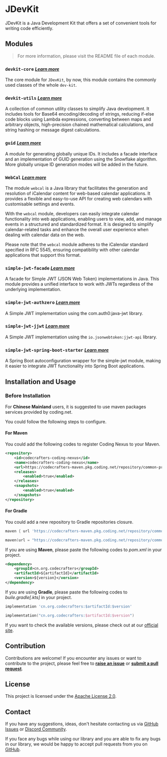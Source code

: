 # JDevKit

JDevKit is a Java Development Kit that offers a set of convenient tools for writing code efficiently.

## Modules

> For more information, please visit the README file of each module.

### `devkit-core` <span style="font-size: 14px;">_[Learn more](https://github.com/CodeCraftersCN/jdevkit/devkit-core/README.md)_</span>

The core module for `JDevKit`, by now, this module contains the commonly used classes of the whole `dev-kit`.

### `devkit-utils` <span style="font-size: 14px;">_[Learn more](https://github.com/CodeCraftersCN/jdevkit/devkit-utils/README.md)_</span>

A collection of common utility classes to simplify Java development. It includes tools for Base64 encoding/decoding of strings, reducing if-else code blocks using Lambda expressions, converting between maps and arbitrary objects, high-precision chained mathematical calculations, and string hashing or message digest calculations.

### `guid` <span style="font-size: 14px;">_[Learn more](https://github.com/CodeCraftersCN/jdevkit/guid/README.md)_</span>

A module for generating globally unique IDs. It includes a facade interface and an implementation of GUID generation using the Snowflake algorithm. More globally unique ID generation modes will be added in the future.

### `WebCal` <span style="font-size: 14px;">_[Learn more](https://github.com/CodeCraftersCN/jdevkit/webcal/README.md)_</span>

The module `webcal` is a Java library that facilitates the generation and resolution of iCalendar content for web-based calendar applications. It provides a flexible and easy-to-use API for creating web calendars with customisable settings and events.

With the `webcal` module, developers can easily integrate calendar functionality into web applications, enabling users to view, add, and manage events in a structured and standardized format. It is designed to simplify calendar-related tasks and enhance the overall user experience when dealing with calendar data on the web.

Please note that the `webcal` module adheres to the iCalendar standard specified in RFC 5545, ensuring compatibility with other calendar applications that support this format.

### `simple-jwt-facade` <span style="font-size: 14px;">_[Learn more](https://github.com/CodeCraftersCN/jdevkit/simple-jwt-facade/README.md)_</span>

A facade for Simple JWT (JSON Web Token) implementations in Java. This module provides a unified interface to work with JWTs regardless of the underlying implementation.

### `simple-jwt-authzero` <span style="font-size: 14px;">_[Learn more](https://github.com/CodeCraftersCN/jdevkit/simple-jwt-authzero/README.md)_</span>

A Simple JWT implementation using the com.auth0:java-jwt library.

### `simple-jwt-jjwt` <span style="font-size: 14px;">_[Learn more](https://github.com/CodeCraftersCN/jdevkit/simple-jwt-jjwt/README.md)_</span>

A Simple JWT implementation using the `io.jsonwebtoken:jjwt-api` library.

### `simple-jwt-spring-boot-starter` <span style="font-size: 14px;">_[Learn more](https://github.com/CodeCraftersCN/jdevkit/simple-jwt-spring-boot-starter/README.md)_</span>

A Spring Boot autoconfiguration wrapper for the simple-jwt module, making it easier to integrate JWT functionality into Spring Boot applications.

## Installation and Usage

### Before Installation

For **Chinese Mainland** users, it is suggested to use maven packages services provided by coding.net.

You could follow the following steps to configure.

#### For Maven

You could add the following codes to register Coding Nexus to your Maven.

```xml
<repository>
    <id>codecrafters-coding-nexus</id>
    <name>codecrafters-coding-nexus</name>
    <url>https://codecrafters-maven.pkg.coding.net/repository/common-productions/maven-packages/</url>
    <releases>
        <enabled>true</enabled>
    </releases>
    <snapshots>
        <enabled>true</enabled>
    </snapshots>
</repository>
```

#### For Gradle

You could add a new repository to Gradle repositories closure.

```groovy
maven { url 'https://codecrafters-maven.pkg.coding.net/repository/common-productions/maven-packages/' }
```

```kotlin
maven(url = "https://codecrafters-maven.pkg.coding.net/repository/common-productions/maven-packages/")
```

If you are using **Maven**, please paste the following codes to _pom.xml_ in your project.

```xml 
<dependency>
    <groupId>cn.org.codecrafters</groupId>
    <artifactId>${artifactId}</artifactId>
    <version>${version}</version>
</dependency>
```

If you are using **Gradle**, please paste the following codes to _buile.gradle\[.kts\]_ in your project.

```groovy
implementation 'cn.org.codecrafters:$artifactId:$version'
```

```kotlin
implementation("cn.org.codecrafters:$artifactId:$version")
```

If you want to check the available versions, please check out at our [official site](https://codecrafters.org.cn/devkit/changelog).

## Contribution
Contributions are welcome! If you encounter any issues or want to contribute to the project, please feel free to **[raise an issue](https://github.com/CodeCraftersCN/jdevkit/issues/new)** or **[submit a pull request](https://github.com/CodeCraftersCN/jdevkit/compare)**.

## License
This project is licensed under the [Apache License 2.0](LICENSE).

## Contact
If you have any suggestions, ideas, don't hesitate contacting us via [GitHub Issues](https://github.com/CodeCraftersCN/jdevkit/issues/new) or [Discord Community](https://discord.gg/NQK9tjcBB8). 

If you face any bugs while using our library and you are able to fix any bugs in our library, we would be happy to accept pull requests from you on [GitHub](https://github.com/CodeCraftersCN/jdevkit/compare).